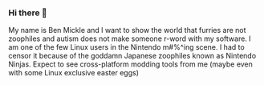 ### Hi there 👋

My name is Ben Mickle and I want to show the world that furries are not zoophiles and autism does not make someone r-word with my software.  I am one of the few Linux users in the Nintendo m#%^ing scene.  I had to censor it because of the goddamn Japanese zoophiles known as Nintendo Ninjas.  Expect to see cross-platform modding tools from me (maybe even with some Linux exclusive easter eggs)
